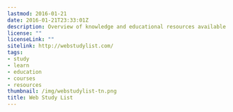 ```yaml
---
lastmod: 2016-01-21
date: 2016-01-21T23:33:01Z
description: Overview of knowledge and educational resources available online
license: ""
licenseLink: ""
sitelink: http://webstudylist.com/
tags:
- study
- learn
- education
- courses
- resources
thumbnail: /img/webstudylist-tn.png
title: Web Study List
---
```

